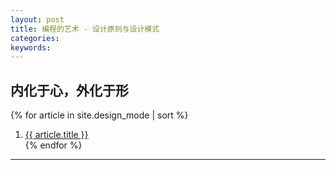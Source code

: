 ```yaml
---
layout: post
title: 编程的艺术 - 设计原则与设计模式
categories: 
keywords: 
---
```


## 内化于心，外化于形

<section class="container posts-content">
  {% for article in site.design_mode | sort %}
  <ol class="posts-list">
    <li class="posts-list-item">
    <a class="posts-list-name" href="{{ article.url }}">{{ article.title }}</a>
    </li>
  {% endfor %}
  </ol>
</section>
<hr/>